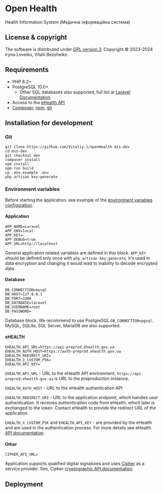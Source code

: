 # Open Health
Health Information System (Медична інформаційна система)
## License & copyright 
The software is distributed under [GPL version 3](https://www.gnu.org/licenses/gpl-3.0.en.html). Copyright &copy; 2023-2024 Iryna Loveiko, Vitalii Bezsheiko
## Requirements
* PHP 8.2+
* PostgreSQL 10.0+
  - Other SQL databases also supported, full list at [Laravel Documentation](https://laravel.com/docs/11.x/database)
* Access to the [eHealth API](https://uaehealthapi.docs.apiary.io/#reference/public.-medical-service-provider-integration-layer/oauth/login?console=1)
* [Composer](https://getcomposer.org), [npm](https://www.npmjs.com), [git](https://git-scm.com)
## Installation for development
### Git
```
git clone https://github.com/Vitaliy-1/openHealth mis-dev
cd mis-dev
git checkout dev
composer install
npm install
npm run build
cp .env.example .env
php artisan key:generate
```
### Environment variables
Before starting the application, see example of the [environment variables configuration](https://github.com/Vitaliy-1/openHealth/blob/main/.env.example).
#### Application
```
APP_NAME=Laravel
APP_ENV=local
APP_KEY=
APP_DEBUG=true
APP_URL=http://localhost
```
General application related variables are defined in this block. `APP_KEY` should be defined only once with `php artisan key:generate`, it's used in data encryption and changing it would lead to inability to decode encrypted data.
#### Database
```
DB_CONNECTION=mysql
DB_HOST=127.0.0.1
DB_PORT=3306
DB_DATABASE=laravel
DB_USERNAME=root
DB_PASSWORD=
```
Database block. We recommend to use PostgreSQL `DB_CONNECTION=pgsql`. MySQL, SQLite, SQL Server, MariaDB are also supported.
#### eHEALTH
```
EHEALTH_API_URL=https://api-preprod.ehealth.gov.ua
EHEALTH_AUTH_HOST=https://auth-preprod.ehealth.gov.ua
EHEALTH_REDIRECT_URI=
EHEALTH_X_CUSTOM_PSK=
EHEALTH_API_KEY=
```
`EHEALTH_API_URL` - URL to the eHealth API environment, `https://api-preprod.ehealth.gov.ua` is URL to the preproduction instance.

`EHEALTH_AUTH_HOST` - URL to the eHealth authentication API

`EHEALTH_REDIRECT_URI` - URL to the application endpoint, which handles user authentication. It receives authentication code from eHealth, which later is exchanged to the token. Contact eHealth to provide the redirect URL of the application.

`EHEALTH_X_CUSTOM_PSK` and `EHEALTH_API_KEY` - are provided by the eHealth and are used in the authentication process. For more details see eHealth [API documentation](https://uaehealthapi.docs.apiary.io/#reference/public.-medical-service-provider-integration-layer/oauth/login).
#### Other
```
CIPHER_API_URL=
```
Application supports qualified digital signatures and uses [Cipher](https://caas.cipher.com.ua) as a service provider. See, Cipher [cryptographic API documentation](https://docs.cipher.com.ua/display/CCSUOS)
## Deployment
